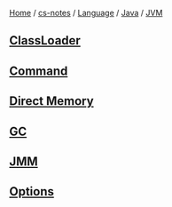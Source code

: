 [Home](https://mengxianbin.github.io) /
[cs-notes](https://mengxianbin.github.io/cs-notes/site) /
[Language](https://mengxianbin.github.io/cs-notes/site/Language) /
[Java](https://mengxianbin.github.io/cs-notes/site/Language/Java) /
[JVM](https://mengxianbin.github.io/cs-notes/site/Language/Java/JVM)

## [ClassLoader](https://mengxianbin.github.io/cs-notes/site/Language/Java/JVM/ClassLoader/)

## [Command](https://mengxianbin.github.io/cs-notes/site/Language/Java/JVM/Command/)

## [Direct Memory](https://mengxianbin.github.io/cs-notes/site/Language/Java/JVM/Direct%20Memory/)

## [GC](https://mengxianbin.github.io/cs-notes/site/Language/Java/JVM/GC/)

## [JMM](https://mengxianbin.github.io/cs-notes/site/Language/Java/JVM/JMM/)

## [Options](https://mengxianbin.github.io/cs-notes/site/Language/Java/JVM/Options/)
